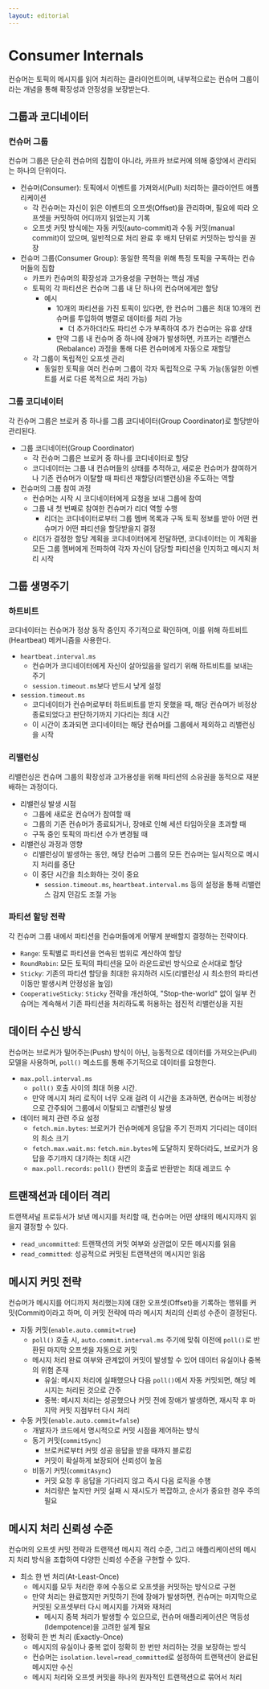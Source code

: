 ```yaml
---
layout: editorial
---
```


# Consumer Internals

컨슈머는 토픽의 메시지를 읽어 처리하는 클라이언트이며, 내부적으로는 컨슈머 그룹이라는 개념을 통해 확장성과 안정성을 보장받는다.

## 그룹과 코디네이터

### 컨슈머 그룹

컨슈머 그룹은 단순히 컨슈머의 집합이 아니라, 카프카 브로커에 의해 중앙에서 관리되는 하나의 단위이다.

- 컨슈머(Consumer): 토픽에서 이벤트를 가져와서(Pull) 처리하는 클라이언트 애플리케이션
    - 각 컨슈머는 자신이 읽은 이벤트의 오프셋(Offset)을 관리하며, 필요에 따라 오프셋을 커밋하여 어디까지 읽었는지 기록
    - 오프셋 커밋 방식에는 자동 커밋(auto-commit)과 수동 커밋(manual commit)이 있으며, 일반적으로 처리 완료 후 배치 단위로 커밋하는 방식을 권장
- 컨슈머 그룹(Consumer Group): 동일한 목적을 위해 특정 토픽을 구독하는 컨슈머들의 집합
    - 카프카 컨슈머의 확장성과 고가용성을 구현하는 핵심 개념
    - 토픽의 각 파티션은 컨슈머 그룹 내 단 하나의 컨슈머에게만 할당
        - 예시
            - 10개의 파티션을 가진 토픽이 있다면, 한 컨슈머 그룹은 최대 10개의 컨슈머를 투입하여 병렬로 데이터를 처리 가능
                - 더 추가하더라도 파티션 수가 부족하여 추가 컨슈머는 유휴 상태
            - 만약 그룹 내 컨슈머 중 하나에 장애가 발생하면, 카프카는 리밸런스(Rebalance) 과정을 통해 다른 컨슈머에게 자동으로 재할당
    - 각 그룹이 독립적인 오프셋 관리
        - 동일한 토픽을 여러 컨슈머 그룹이 각자 독립적으로 구독 가능(동일한 이벤트를 서로 다른 목적으로 처리 가능)

### 그룹 코디네이터

각 컨슈머 그룹은 브로커 중 하나를 그룹 코디네이터(Group Coordinator)로 할당받아 관리된다.

- 그룹 코디네이터(Group Coordinator)
    - 각 컨슈머 그룹은 브로커 중 하나를 코디네이터로 할당
    - 코디네이터는 그룹 내 컨슈머들의 상태를 추적하고, 새로운 컨슈머가 참여하거나 기존 컨슈머가 이탈할 때 파티션 재할당(리밸런싱)을 주도하는 역할
- 컨슈머의 그룹 참여 과정
    - 컨슈머는 시작 시 코디네이터에게 요청을 보내 그룹에 참여
    - 그룹 내 첫 번째로 참여한 컨슈머가 리더 역할 수행
        - 리더는 코디네이터로부터 그룹 멤버 목록과 구독 토픽 정보를 받아 어떤 컨슈머가 어떤 파티션을 할당받을지 결정
    - 리더가 결정한 할당 계획을 코디네이터에게 전달하면, 코디네이터는 이 계획을 모든 그룹 멤버에게 전파하여 각자 자신이 담당할 파티션을 인지하고 메시지 처리 시작

## 그룹 생명주기

### 하트비트

코디네이터는 컨슈머가 정상 동작 중인지 주기적으로 확인하며, 이를 위해 하트비트(Heartbeat) 메커니즘을 사용한다.

- `heartbeat.interval.ms`
    - 컨슈머가 코디네이터에게 자신이 살아있음을 알리기 위해 하트비트를 보내는 주기
    - `session.timeout.ms`보다 반드시 낮게 설정
- `session.timeout.ms`
    - 코디네이터가 컨슈머로부터 하트비트를 받지 못했을 때, 해당 컨슈머가 비정상 종료되었다고 판단하기까지 기다리는 최대 시간
    - 이 시간이 초과되면 코디네이터는 해당 컨슈머를 그룹에서 제외하고 리밸런싱을 시작

### 리밸런싱

리밸런싱은 컨슈머 그룹의 확장성과 고가용성을 위해 파티션의 소유권을 동적으로 재분배하는 과정이다.

- 리밸런싱 발생 시점
    - 그룹에 새로운 컨슈머가 참여할 때
    - 그룹의 기존 컨슈머가 종료되거나, 장애로 인해 세션 타임아웃을 초과할 때
    - 구독 중인 토픽의 파티션 수가 변경될 때
- 리밸런싱 과정과 영향
    - 리밸런싱이 발생하는 동안, 해당 컨슈머 그룹의 모든 컨슈머는 일시적으로 메시지 처리를 중단
    - 이 중단 시간을 최소화하는 것이 중요
        - `session.timeout.ms`, `heartbeat.interval.ms` 등의 설정을 통해 리밸런스 감지 민감도 조절 가능

### 파티션 할당 전략

각 컨슈머 그룹 내에서 파티션을 컨슈머들에게 어떻게 분배할지 결정하는 전략이다.

- `Range`: 토픽별로 파티션을 연속된 범위로 계산하여 할당
- `RoundRobin`: 모든 토픽의 파티션을 모아 라운드로빈 방식으로 순서대로 할당
- `Sticky`: 기존의 파티션 할당을 최대한 유지하려 시도(리밸런싱 시 최소한의 파티션 이동만 발생시켜 안정성을 높임)
- `CooperativeSticky`: `Sticky` 전략을 개선하여, "Stop-the-world" 없이 일부 컨슈머는 계속해서 기존 파티션을 처리하도록 허용하는 점진적 리밸런싱을 지원

## 데이터 수신 방식

컨슈머는 브로커가 밀어주는(Push) 방식이 아닌, 능동적으로 데이터를 가져오는(Pull) 모델을 사용하며, `poll()` 메소드를 통해 주기적으로 데이터를 요청한다.

- `max.poll.interval.ms`
    - `poll()` 호출 사이의 최대 허용 시간.
    - 만약 메시지 처리 로직이 너무 오래 걸려 이 시간을 초과하면, 컨슈머는 비정상으로 간주되어 그룹에서 이탈되고 리밸런싱 발생
- 데이터 페치 관련 주요 설정
    - `fetch.min.bytes`: 브로커가 컨슈머에게 응답을 주기 전까지 기다리는 데이터의 최소 크기
    - `fetch.max.wait.ms`: `fetch.min.bytes`에 도달하지 못하더라도, 브로커가 응답을 주기까지 대기하는 최대 시간
    - `max.poll.records`: `poll()` 한번의 호출로 반환받는 최대 레코드 수

## 트랜잭션과 데이터 격리

트랜잭셔널 프로듀서가 보낸 메시지를 처리할 때, 컨슈머는 어떤 상태의 메시지까지 읽을지 결정할 수 있다.

- `read_uncommitted`: 트랜잭션의 커밋 여부와 상관없이 모든 메시지를 읽음
- `read_committed`: 성공적으로 커밋된 트랜잭션의 메시지만 읽음

## 메시지 커밋 전략

컨슈머가 메시지를 어디까지 처리했는지에 대한 오프셋(Offset)을 기록하는 행위를 커밋(Commit)이라고 하며, 이 커밋 전략에 따라 메시지 처리의 신뢰성 수준이 결정된다.

- 자동 커밋(`enable.auto.commit=true`)
    - `poll()` 호출 시, `auto.commit.interval.ms` 주기에 맞춰 이전에 `poll()`로 반환된 마지막 오프셋을 자동으로 커밋
    - 메시지 처리 완료 여부와 관계없이 커밋이 발생할 수 있어 데이터 유실이나 중복의 위험 존재
        - 유실: 메시지 처리에 실패했으나 다음 `poll()`에서 자동 커밋되면, 해당 메시지는 처리된 것으로 간주
        - 중복: 메시지 처리는 성공했으나 커밋 전에 장애가 발생하면, 재시작 후 마지막 커밋 지점부터 다시 처리
- 수동 커밋(`enable.auto.commit=false`)
    - 개발자가 코드에서 명시적으로 커밋 시점을 제어하는 방식
    - 동기 커밋(`commitSync`)
        - 브로커로부터 커밋 성공 응답을 받을 때까지 블로킹
        - 커밋이 확실하게 보장되어 신뢰성이 높음
    - 비동기 커밋(`commitAsync`)
        - 커밋 요청 후 응답을 기다리지 않고 즉시 다음 로직을 수행
        - 처리량은 높지만 커밋 실패 시 재시도가 복잡하고, 순서가 중요한 경우 주의 필요

## 메시지 처리 신뢰성 수준

컨슈머의 오프셋 커밋 전략과 트랜잭션 메시지 격리 수준, 그리고 애플리케이션의 메시지 처리 방식을 조합하여 다양한 신뢰성 수준을 구현할 수 있다.

- 최소 한 번 처리(At-Least-Once)
    - 메시지를 모두 처리한 후에 수동으로 오프셋을 커밋하는 방식으로 구현
    - 만약 처리는 완료했지만 커밋하기 전에 장애가 발생하면, 컨슈머는 마지막으로 커밋된 오프셋부터 다시 메시지를 가져와 재처리
        - 메시지 중복 처리가 발생할 수 있으므로, 컨슈머 애플리케이션은 멱등성(Idempotence)을 고려한 설계 필요
- 정확히 한 번 처리 (Exactly-Once)
    - 메시지의 유실이나 중복 없이 정확히 한 번만 처리하는 것을 보장하는 방식
    - 컨슈머는 `isolation.level=read_committed`로 설정하여 트랜잭션이 완료된 메시지만 수신
    - 메시지 처리와 오프셋 커밋을 하나의 원자적인 트랜잭션으로 묶어서 처리
